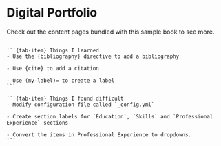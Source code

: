 # Digital Portfolio


Check out the content pages bundled with this sample book to see more.

```{tableofcontents}
```

````{tab-set}
```{tab-item} Things I learned
- Use the {bibliography} directive to add a bibliography

- Use {cite} to add a citation

- Use (my-label)= to create a label
```

```{tab-item} Things I found difficult
- Modify configuration file called `_config.yml`

- Create section labels for `Education`, `Skills` and `Professional Experience` sections 

- Convert the items in Professional Experience to dropdowns.
```
````
